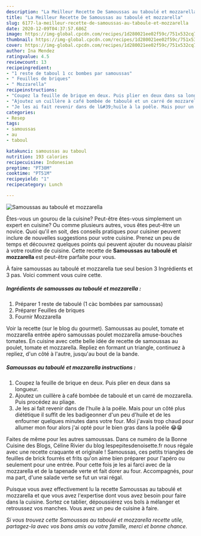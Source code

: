 ```yaml
---
description: "La Meilleur Recette De Samoussas au taboulé et mozzarella"
title: "La Meilleur Recette De Samoussas au taboulé et mozzarella"
slug: 6177-la-meilleur-recette-de-samoussas-au-taboule-et-mozzarella
date: 2020-12-09T04:37:57.686Z
image: https://img-global.cpcdn.com/recipes/1d280021ee02f59c/751x532cq70/samoussas-au-taboule-et-mozzarella-photo-principale-de-la-recette.jpg
thumbnail: https://img-global.cpcdn.com/recipes/1d280021ee02f59c/751x532cq70/samoussas-au-taboule-et-mozzarella-photo-principale-de-la-recette.jpg
cover: https://img-global.cpcdn.com/recipes/1d280021ee02f59c/751x532cq70/samoussas-au-taboule-et-mozzarella-photo-principale-de-la-recette.jpg
author: Ina Mendez
ratingvalue: 4.5
reviewcount: 13
recipeingredient:
- "1 reste de taboul 1 cc bombes par samoussas"
- " Feuilles de briques"
- " Mozzarella"
recipeinstructions:
- "Coupez la feuille de brique en deux. Puis plier en deux dans sa longueur."
- "Ajoutez un cuillère à café bombée de taboulé et un carré de mozzarella. Puis procédez au pliage."
- "Je les ai fait revenir dans de l&#39;huile à la poêle. Mais pour un côté plus diététique il suffit de les badigeonner d&#39;un peu d&#39;huile et de les enfourner quelques minutes dans votre four. Moi j&#39;avais trop chaud pour allumer mon four alors j&#39;ai opté pour le bien gras dans la poêle 😂😁"
categories:
- Resep
tags:
- samoussas
- au
- taboul

katakunci: samoussas au taboul 
nutrition: 193 calories
recipecuisine: Indonesian
preptime: "PT30M"
cooktime: "PT51M"
recipeyield: "1"
recipecategory: Lunch

---
```



![Samoussas au taboulé et mozzarella](https://img-global.cpcdn.com/recipes/1d280021ee02f59c/751x532cq70/samoussas-au-taboule-et-mozzarella-photo-principale-de-la-recette.jpg)

Êtes-vous un gourou de la cuisine? Peut-être êtes-vous simplement un expert en cuisine? Ou comme plusieurs autres, vous êtes peut-être un novice. Quoi qu'il en soit, des conseils pratiques pour cuisiner peuvent inclure de nouvelles suggestions pour votre cuisine. Prenez un peu de temps et découvrez quelques points qui peuvent ajouter du nouveau plaisir à votre routine de cuisine. Cette recette de <strong> Samoussas au taboulé et mozzarella </strong> est peut-être parfaite pour vous.

<!--inarticleads1-->

À faire samoussas au taboulé et mozzarella tue seul besion 3 Ingrédients et 3 pas. Voici comment vous cuire cette.

##### Ingrédients de samoussas au taboulé et mozzarella :

1. Préparer 1 reste de taboulé (1 càc bombées par samoussas)
1. Préparer  Feuilles de briques
1. Fournir  Mozzarella


Voir la recette (sur le blog du gourmet). Samoussas au poulet, tomate et mozzarella entrée apéro samoussas poulet mozzarella amuse-bouches tomates. En cuisine avec cette belle idée de recette de samoussas au poulet, tomate et mozzarella. Repliez en formant un triangle, continuez à repliez, d&#39;un côté à l&#39;autre, jusqu&#39;au bout de la bande. 

<!--inarticleads2-->

##### Samoussas au taboulé et mozzarella instructions :

1. Coupez la feuille de brique en deux. Puis plier en deux dans sa longueur.
1. Ajoutez un cuillère à café bombée de taboulé et un carré de mozzarella. Puis procédez au pliage.
1. Je les ai fait revenir dans de l&#39;huile à la poêle. Mais pour un côté plus diététique il suffit de les badigeonner d&#39;un peu d&#39;huile et de les enfourner quelques minutes dans votre four. Moi j&#39;avais trop chaud pour allumer mon four alors j&#39;ai opté pour le bien gras dans la poêle 😂😁


Faites de même pour les autres samoussas. Dans ce numéro de la Bonne Cuisine des Blogs, Céline Rivier du blog lespepitesdenoisette.fr nous régale avec une recette craquante et originale ! Samoussas, ces petits triangles de feuilles de brick fourrés et frits qu&#39;on aime bien préparer pour l&#39;apéro ou seulement pour une entrée. Pour cette fois je les ai farci avec de la mozzarella et de la tapenade verte et fait dorer au four. Accompagnés, pour ma part, d&#39;une salade verte se fut un vrai régal. 

<!--inarticleads1-->

<p>
Puisque vous avez effectivement lu la recette Samoussas au taboulé et mozzarella et que vous avez l'expertise dont vous avez besoin pour faire dans la cuisine. Sortez ce tablier, dépoussiérez vos bols à mélanger et retroussez vos manches. Vous avez un peu de cuisine à faire.
</p>

<p>
<i>Si vous trouvez cette Samoussas au taboulé et mozzarella recette utile, partagez-la avec vos bons amis ou votre famille, merci et bonne chance.</i>
</p>
